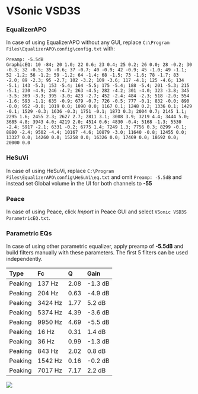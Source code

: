 # VSonic VSD3S

### EqualizerAPO
In case of using EqualizerAPO without any GUI, replace `C:\Program Files\EqualizerAPO\config\config.txt`
with:
```
Preamp: -5.5dB
GraphicEQ: 10 -84; 20 1.0; 22 0.6; 23 0.4; 25 0.2; 26 0.0; 28 -0.2; 30 -0.3; 32 -0.5; 35 -0.6; 37 -0.7; 40 -0.9; 42 -0.9; 45 -1.0; 49 -1.1; 52 -1.2; 56 -1.2; 59 -1.2; 64 -1.4; 68 -1.5; 73 -1.6; 78 -1.7; 83 -2.0; 89 -2.3; 95 -2.7; 102 -3.2; 109 -3.6; 117 -4.1; 125 -4.6; 134 -5.1; 143 -5.3; 153 -5.4; 164 -5.5; 175 -5.4; 188 -5.4; 201 -5.3; 215 -5.1; 230 -4.9; 246 -4.7; 263 -4.5; 282 -4.2; 301 -4.0; 323 -3.8; 345 -3.5; 369 -3.3; 395 -3.0; 423 -2.7; 452 -2.4; 484 -2.3; 518 -2.0; 554 -1.6; 593 -1.1; 635 -0.9; 679 -0.7; 726 -0.5; 777 -0.1; 832 -0.0; 890 -0.0; 952 -0.0; 1019 0.0; 1090 0.0; 1167 0.1; 1248 0.2; 1336 0.1; 1429 -0.1; 1529 -0.3; 1636 -0.3; 1751 -0.1; 1873 0.3; 2004 0.7; 2145 1.1; 2295 1.6; 2455 2.3; 2627 2.7; 2811 3.1; 3008 3.9; 3219 4.4; 3444 5.0; 3685 4.8; 3943 4.0; 4219 2.0; 4514 0.6; 4830 -0.4; 5168 -1.3; 5530 -2.4; 5917 -2.1; 6331 -0.2; 6775 1.4; 7249 1.3; 7756 0.3; 8299 -0.1; 8880 -2.4; 9502 -4.4; 10167 -4.6; 10879 -3.0; 11640 -0.8; 12455 0.0; 13327 0.0; 14260 0.0; 15258 0.0; 16326 0.0; 17469 0.0; 18692 0.0; 20000 0.0
```

### HeSuVi
In case of using HeSuVi, replace `C:\Program Files\EqualizerAPO\config\HeSuVi\eq.txt` and omit `Preamp:
-5.5dB` and instead set Global volume in the UI for both channels to **-55**

### Peace
In case of using Peace, click *Import* in Peace GUI and select `VSonic VSD3S ParametricEQ.txt`.

### Parametric EQs
In case of using other parametric equalizer, apply preamp of **-5.5dB** and build filters manually with
these parameters. The first 5 filters can be used independently.

| Type    | Fc      |    Q | Gain    |
|:--------|:--------|:-----|:--------|
| Peaking | 137 Hz  | 2.08 | -1.3 dB |
| Peaking | 204 Hz  | 0.63 | -4.9 dB |
| Peaking | 3424 Hz | 1.77 | 5.2 dB  |
| Peaking | 5374 Hz | 4.39 | -3.6 dB |
| Peaking | 9950 Hz | 4.69 | -5.5 dB |
| Peaking | 16 Hz   | 0.31 | 1.4 dB  |
| Peaking | 36 Hz   | 0.99 | -1.3 dB |
| Peaking | 843 Hz  | 2.02 | 0.8 dB  |
| Peaking | 1542 Hz | 0.16 | -0.2 dB |
| Peaking | 7017 Hz | 7.17 | 2.2 dB  |

![](https://raw.githubusercontent.com/jaakkopasanen/AutoEq/master/results/innerfidelity/sbaf-serious/VSonic%20VSD3S/VSonic%20VSD3S.png)